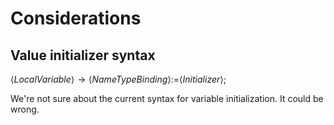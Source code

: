 # Considerations

## Value initializer syntax

$⟨LocalVariable⟩ \to ⟨NameTypeBinding⟩\text{:=}⟨Initializer⟩\text{;}$

We're not sure about the current syntax for variable initialization. It could be wrong.
